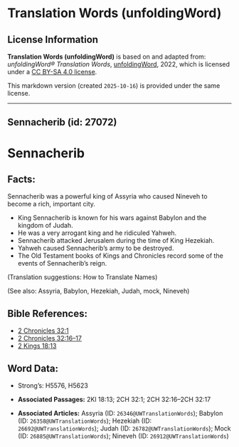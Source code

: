 # Translation Words (unfoldingWord)

## License Information

**Translation Words (unfoldingWord)** is based on and adapted from: _unfoldingWord® Translation Words_, [unfoldingWord](https://unfoldingword.org/utw), 2022, which is licensed under a [CC BY-SA 4.0 license](https://creativecommons.org/licenses/by-sa/4.0/legalcode.en).

This markdown version (created `2025-10-16`) is provided under the same license.



--------------------------------

## Sennacherib (id: 27072)

Sennacherib
===========

Facts:
------

Sennacherib was a powerful king of Assyria who caused Nineveh to become a rich, important city.

* King Sennacherib is known for his wars against Babylon and the kingdom of Judah.
* He was a very arrogant king and he ridiculed Yahweh.
* Sennacherib attacked Jerusalem during the time of King Hezekiah.
* Yahweh caused Sennacherib’s army to be destroyed.
* The Old Testament books of Kings and Chronicles record some of the events of Sennacherib’s reign.

(Translation suggestions: How to Translate Names)

(See also: Assyria, Babylon, Hezekiah, Judah, mock, Nineveh)

Bible References:
-----------------

* [2 Chronicles 32:1](https://ref.ly/2Chr32:1)
* [2 Chronicles 32:16–17](https://ref.ly/2Chr32:16-2Chr32:17)
* [2 Kings 18:13](https://ref.ly/2Kgs18:13)

Word Data:
----------

* Strong’s: H5576, H5623

* **Associated Passages:** 2KI 18:13; 2CH 32:1; 2CH 32:16–2CH 32:17
* **Associated Articles:** Assyria (ID: `26346@UWTranslationWords`); Babylon (ID: `26358@UWTranslationWords`); Hezekiah (ID: `26692@UWTranslationWords`); Judah (ID: `26782@UWTranslationWords`); Mock (ID: `26885@UWTranslationWords`); Nineveh (ID: `26912@UWTranslationWords`)

